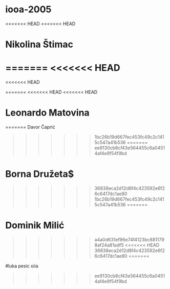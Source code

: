 # iooa-2005
<<<<<<< HEAD
<<<<<<< HEAD
# Nikolina Štimac
=======
<<<<<<< HEAD
=======
<<<<<<< HEAD

=======
<<<<<<< HEAD
<<<<<<< HEAD
# Leonardo Matovina
=======
Davor Čaprić
>>>>>>> 1bc26b19d667fec453fc49c2c1415c547a41b536
=======
>>>>>>> ee9130cb8cf43e564455c6a04514af4e9f54f9bd
# Borna Družeta$
>>>>>>> 36838eca2d12d8f4c423592e6f26c6417dc1ae80
>>>>>>> 1bc26b19d667fec453fc49c2c1415c547a41b536
=======
# Dominik Milić
>>>>>>> a4a0d631ef96e74f4123bc8811798af24a81adf5
<<<<<<< HEAD
>>>>>>> 36838eca2d12d8f4c423592e6f26c6417dc1ae80
=======
















#luka pesic oiia
>>>>>>> ee9130cb8cf43e564455c6a04514af4e9f54f9bd
